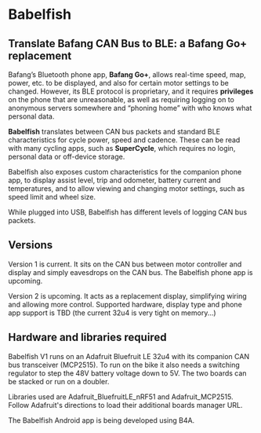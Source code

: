 # Babelfish

## Translate Bafang CAN Bus to BLE: a Bafang Go+ replacement

Bafang’s Bluetooth phone app, **Bafang Go+**, allows real-time speed, map, power, etc. to be displayed, and also for certain motor settings to be changed. However, its BLE protocol is proprietary, and it requires **privileges** on the phone that are unreasonable, as well as requiring logging on to anonymous servers somewhere and “phoning home” with who knows what personal data.

**Babelfish** translates between CAN bus packets and standard BLE characteristics for cycle power, speed and cadence. These can be read with many cycling apps, such as **SuperCycle**, which requires no login, personal data or off-device storage.

Babelfish also exposes custom characteristics for the companion phone app, to display assist level, trip and odometer, battery current and temperatures, and to allow viewing and changing motor settings, such as speed limit and wheel size.

While plugged into USB, Babelfish has different levels of logging CAN bus packets. 

## Versions

Version 1 is current. It sits on the CAN bus between motor controller and display and simply eavesdrops on the CAN bus. The Babelfish phone app is upcoming.

Version 2 is upcoming. It acts as a replacement display, simplifying wiring and allowing more control. Supported hardware, display type and phone app support is TBD (the current 32u4 is very tight on memory...)

## Hardware and libraries required

Babelfish V1 runs on an Adafruit Bluefruit LE 32u4 with its companion CAN bus transceiver (MCP2515). To run on the bike it also needs a switching regulator to step the 48V battery voltage down to 5V. The two boards can be stacked or run on a doubler.

Libraries used are Adafruit_BluefruitLE_nRF51 and Adafruit_MCP2515. Follow Adafruit's directions to load their additional boards manager URL.

The Babelfish Android app is being developed using B4A.
